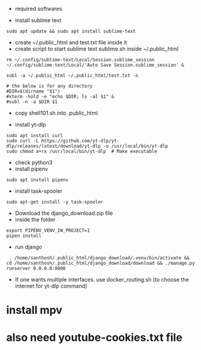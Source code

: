 - required softwares

- install sublime text
```
sudo apt update && sudo apt install sublime-text
```

- create ~/.public_html and test.txt file inside it
- create script to start sublime text sublime.sh inside ~/.public_html
```
rm ~/.config/sublime-text/Local/Session.sublime_session ~/.config/sublime-text/Local/'Auto Save Session.sublime_session' &

subl -a ~/.public_html ~/.public_html/test.txt -n

# the below is for any directory
#DIR=$(dirname "$1")
#xterm -hold -e "echo $DIR; ls -al $1" &
#subl -n -a $DIR $1
```

- copy shell101.sh into .public_html

- install yt-dlp
```
sudo apt install curl
sudo curl -L https://github.com/yt-dlp/yt-dlp/releases/latest/download/yt-dlp -o /usr/local/bin/yt-dlp
sudo chmod a+rx /usr/local/bin/yt-dlp  # Make executable
```

- check python3
- install pipenv
```
sudo apt install pipenv
```
- install task-spooler
```
sudo apt-get install -y task-spooler
```

- Download the django_download.zip file
- inside the folder
```
export PIPENV_VENV_IN_PROJECT=1
pipen install
```

- run django
```
 . /home/santhosh/.public_html/django_download/.venv/bin/activate &&  cd /home/santhosh/.public_html/django_download/download && ./manage.py runserver 0.0.0.0:8000
 ```

- If one wants multiple interfaces. use docker_routing.sh (to choose the internet for yt-dlp command)


# install mpv


# also need youtube-cookies.txt file

